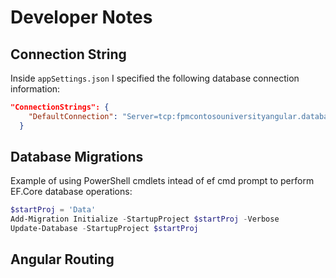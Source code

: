 # Developer Notes
## Connection String
Inside `appSettings.json` I specified the following database connection information:

```json
"ConnectionStrings": {
    "DefaultConnection": "Server=tcp:fpmcontosouniversityangular.database.windows.net,1433;Initial Catalog=ContosoUniversity;Persist Security Info=False;User ID=DevAdmin;Password={ask me};MultipleActiveResultSets=False;Encrypt=True;TrustServerCertificate=False;Connection Timeout=30;"
  }
```

## Database Migrations
Example of using PowerShell cmdlets intead of ef cmd prompt to perform EF.Core database operations:

```powershell
$startProj = 'Data'
Add-Migration Initialize -StartupProject $startProj -Verbose
Update-Database -StartupProject $startProj
```

## Angular Routing
